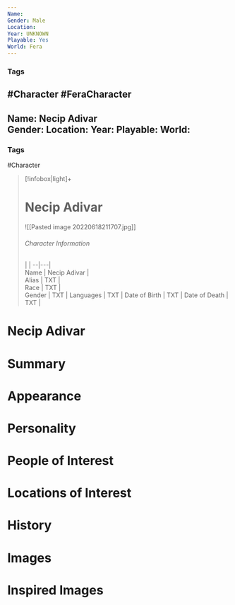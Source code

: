 ```yaml
---
Name: 
Gender: Male
Location: 
Year: UNKNOWN
Playable: Yes
World: Fera
---
```


### Tags
#Character #FeraCharacter 
---
Name: Necip Adivar  
Gender: 
Location: 
Year: 
Playable:
World: 
---

### Tags
#Character 

> [!infobox|light]+  
> # Necip Adivar  
> ![[Pasted image 20220618211707.jpg]]
> ###### Character Information
>  |   |
> --|---|  
> Name | Necip Adivar |  
> Alias | TXT |  
> Race | TXT |  
> Gender | TXT |
> Languages | TXT |
> Date of Birth | TXT |
> Date of Death | TXT |

# Necip Adivar

# Summary

# Appearance

# Personality

# People of Interest

# Locations of Interest

# History

# Images

# Inspired Images
